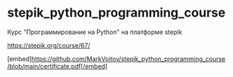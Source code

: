 # stepik_python_programming_course
Курс "Программирование на Python" на платформе stepik

https://stepik.org/course/67/

[embed]https://github.com/MarkVoitov/stepik_python_programming_course/blob/main/certificate.pdf[/embed]
